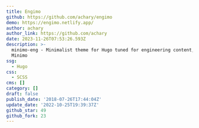 ```yaml
---
title: Engimo
github: https://github.com/achary/engimo
demo: https://engimo.netlify.app/
author: achary
author_link: https://github.com/achary
date: 2023-11-26T07:53:26.593Z
description: >-
  minimo-eng - Minimalist theme for Hugo tuned for engineering content, based on
  Minimo
ssg:
  - Hugo
css:
  - SCSS
cms: []
category: []
draft: false
publish_date: '2018-07-26T17:44:04Z'
update_date: '2022-10-25T19:39:37Z'
github_star: 49
github_fork: 23
---
```

